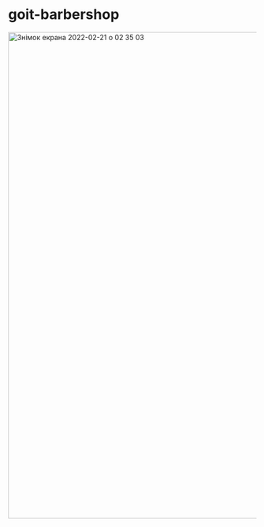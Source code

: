 # goit-barbershop
 
<img width="988" alt="Знімок екрана 2022-02-21 о 02 35 03" src="https://user-images.githubusercontent.com/97669956/154871846-a2906b1a-e83c-4cee-ac63-8c6bb47a027e.png">
